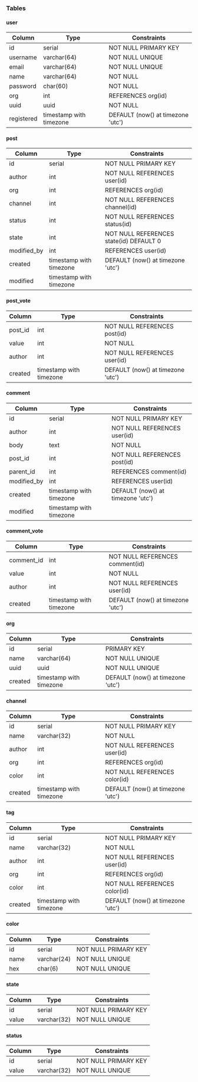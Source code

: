 ### Tables

#### user

| Column     | Type                    | Constraints                       |
| ---------- | ----------------------- | --------------------------------- |
| id         | serial                  | NOT NULL  PRIMARY KEY             |
| username   | varchar(64)             | NOT NULL UNIQUE                   |
| email      | varchar(64)             | NOT NULL UNIQUE                   |
| name       | varchar(64)             | NOT NULL                          |
| password   | char(60)                | NOT NULL                          |
| org        | int                     | REFERENCES org(id)                |
| uuid       | uuid                    | NOT NULL                          |
| registered | timestamp with timezone | DEFAULT (now() at timezone 'utc') |

#### post

| Column      | Type                    | Constraints                             |
| ----------- | ----------------------- | --------------------------------------- |
| id          | serial                  | NOT NULL PRIMARY KEY                    |
| author      | int                     | NOT NULL REFERENCES user(id)            |
| org         | int                     | REFERENCES org(id)                      |
| channel     | int                     | NOT NULL REFERENCES channel(id)         |
| status      | int                     | NOT NULL REFERENCES status(id)          |
| state       | int                     | NOT NULL REFERENCES state(id) DEFAULT 0 |
| modified_by | int                     | REFERENCES user(id)                     |
| created     | timestamp with timezone | DEFAULT (now() at timezone 'utc')       |
| modified    | timestamp with timezone |                                         |

#### post_vote

| Column  | Type                    | Constraints                       |
| ------- | ----------------------- | --------------------------------- |
| post_id | int                     | NOT NULL REFERENCES post(id)      |
| value   | int                     | NOT NULL                          |
| author  | int                     | NOT NULL REFERENCES user(id)      |
| created | timestamp with timezone | DEFAULT (now() at timezone 'utc') |

#### comment

| Column      | Type                    | Constraints                       |
| ----------- | ----------------------- | --------------------------------- |
| id          | serial                  | NOT NULL PRIMARY KEY              |
| author      | int                     | NOT NULL REFERENCES user(id)      |
| body        | text                    | NOT NULL                          |
| post_id     | int                     | NOT NULL REFERENCES post(id)      |
| parent_id   | int                     | REFERENCES comment(id)            |
| modified_by | int                     | REFERENCES user(id)               |
| created     | timestamp with timezone | DEFAULT (now() at timezone 'utc') |
| modified    | timestamp with timezone |                                   |

#### comment_vote

| Column     | Type                    | Constraints                       |
| ---------- | ----------------------- | --------------------------------- |
| comment_id | int                     | NOT NULL REFERENCES comment(id)   |
| value      | int                     | NOT NULL                          |
| author     | int                     | NOT NULL REFERENCES user(id)      |
| created    | timestamp with timezone | DEFAULT (now() at timezone 'utc') |

#### org

| Column  | Type                    | Constraints                       |
| ------- | ----------------------- | --------------------------------- |
| id      | serial                  | PRIMARY KEY                       |
| name    | varchar(64)             | NOT NULL UNIQUE                   |
| uuid    | uuid                    | NOT NULL UNIQUE                   |
| created | timestamp with timezone | DEFAULT (now() at timezone 'utc') |

#### channel

| Column  | Type                    | Constraints                       |
| ------- | ----------------------- | --------------------------------- |
| id      | serial                  | NOT NULL PRIMARY KEY              |
| name    | varchar(32)             | NOT NULL                          |
| author  | int                     | NOT NULL REFERENCES user(id)      |
| org     | int                     | REFERENCES org(id)                |
| color   | int                     | NOT NULL REFERENCES color(id)     |
| created | timestamp with timezone | DEFAULT (now() at timezone 'utc') |

#### tag

| Column  | Type                    | Constraints                       |
| ------- | ----------------------- | --------------------------------- |
| id      | serial                  | NOT NULL PRIMARY KEY              |
| name    | varchar(32)             | NOT NULL                          |
| author  | int                     | NOT NULL REFERENCES user(id)      |
| org     | int                     | REFERENCES org(id)                |
| color   | int                     | NOT NULL REFERENCES color(id)     |
| created | timestamp with timezone | DEFAULT (now() at timezone 'utc') |

#### color

| Column | Type        | Constraints          |
| ------ | ----------- | -------------------- |
| id     | serial      | NOT NULL PRIMARY KEY |
| name   | varchar(24) | NOT NULL UNIQUE      |
| hex    | char(6)     | NOT NULL UNIQUE      |

#### state

| Column | Type        | Constraints          |
| ------ | ----------- | -------------------- |
| id     | serial      | NOT NULL PRIMARY KEY |
| value  | varchar(32) | NOT NULL UNIQUE      |

#### status

| Column | Type        | Constraints          |
| ------ | ----------- | -------------------- |
| id     | serial      | NOT NULL PRIMARY KEY |
| value  | varchar(32) | NOT NULL UNIQUE      |
